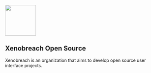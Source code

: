 <img src="https://github.com/xenobreach/.github/assets/92295550/17cbf111-9bad-45bd-bf2c-2becfbc1c7b9" width="100" />
<h2>
  Xenobreach Open Source
</h2>
  
Xenobreach is an organization that aims to develop open source user interface projects.
